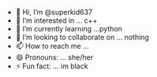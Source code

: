 - 👋 Hi, I’m @superkid637
- 👀 I’m interested in ... c++
- 🌱 I’m currently learning ...python
- 💞️ I’m looking to collaborate on ... nothing
- 📫 How to reach me ...
- 😄 Pronouns: ... she/her
- ⚡ Fun fact: ... im black

<!---
superkid637/superkid637 is a ✨ special ✨ repository because its `README.md` (this file) appears on your GitHub profile.
You can click the Preview link to take a look at your changes.
--->
